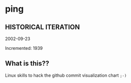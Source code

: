 # ping

## HISTORICAL ITERATION
2002-09-23

Incremented: 1939

## What is this?? 
Linux skills to hack the github commit visualization chart `;-)`
